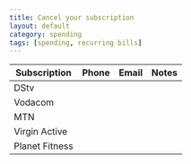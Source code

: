 ```yaml
---
title: Cancel your subscription
layout: default
category: spending
tags: [spending, recurring bills]
---
```

| Subscription | Phone | Email | Notes |
|----------------|-------|-------|-------|
| DStv |  |  |  |
| Vodacom |  |  |  |
| MTN |  |  |  |
| Virgin Active |  |  |  |
| Planet Fitness |  |  |  |
